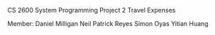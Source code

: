 CS 2600 System Programming
Project 2
Travel Expenses

Member:
Daniel Milligan
Neil Patrick Reyes
Simon Oyas
Yitian Huang